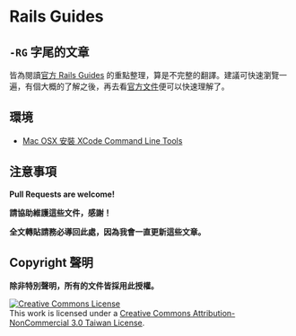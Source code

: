 # Rails Guides

## `-RG` 字尾的文章

皆為閱讀[官方 Rails Guides][edge] 的重點整理，算是不完整的翻譯。建議可快速瀏覽一遍，有個大概的了解之後，再去看[官方文件][edge]便可以快速理解了。

## 環境

* [Mac OSX 安裝 XCode Command Line Tools](/env/osx-install-xcode.md)


## 注意事項

__Pull Requests are welcome!__

__請協助維護這些文件，感謝！__

__全文轉貼請務必導回此處，因為我會一直更新這些文章。__

## Copyright 聲明

__除非特別聲明，所有的文件皆採用此授權。__

<a rel="license" href="http://creativecommons.org/licenses/by-nc-sa/3.0/tw/deed.zh_TW"><img alt="Creative Commons License" style="border-width:0" src="http://i.creativecommons.org/l/by-nc-sa/3.0/tw/88x31.png" /></a><br />This work is licensed under a <a rel="license" href="http://creativecommons.org/licenses/by-nc-sa/3.0/tw/deed.zh_TW">Creative Commons Attribution-NonCommercial 3.0 Taiwan License</a>.

[edge]: http://edgeguides.rubyonrails.org